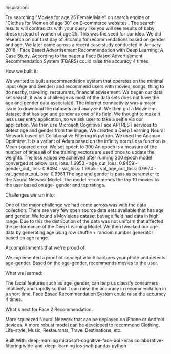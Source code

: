 Inspiration:

Try searching "Movies for age 25 Female/Male" on search engine or "Clothes for Women of age 30" on E-commerce websites . The search results will contradicts with your query like you will see results of baby dress instead of women of age 25. This was the seed for our idea. We did research on our first day of Bitcamp for recommendations based on gender and age. We later came across a recent case study conducted in January 2018 - Face Based Advertisement Recommendation with Deep Learning: A Case Study. According to the paper a Face Based Advertisement Recommendation System (FBARS) could raise the accuracy 4 times.

How we built it:

We wanted to built a recommendation system that operates on the minimal input (Age and Gender) and recommend users with movies, songs, thing to do nearby, traveling, restaurants, financial advisement. We began our data set search, it was a challenge as most of the data sets does not have the age and gender data associated. The internet connectivity was a major issue to download the datasets and analyze it. We then got a Movielens dataset that has age and gender as one of its field. We thought to make it less user entry application, so we ask user to take a selfie via our application. We then use Microsoft Cognitive Face API REST services to detect age and gender from the image. We created a Deep Learning Neural Network based on Collaborative Filtering in python. We used the Adamax Optimizer. It is a variant of Adam based on the infinity norm.Loss function is Mean squared error. We set epoch to 300.An epoch is a measure of the number of times all of the training vectors are used once to update the weights. The loss values we achieved after running 300 epoch model converged at below loss, loss: 1.6953 - age_out_loss: 0.8459 - gender_out_loss: 0.8494 - val_loss: 1.9955 - val_age_out_loss: 0.9974 - val_gender_out_loss: 0.9981 The age and gender is pass as parameter to the Neural Network Model. The model recommends the top 10 movies to the user based on age- gender and top ratings.

Challenges we ran into:

One of the major challenge we had come across was with the data collection. There are very few open source data sets available that has age and gender. We found a Movielens dataset but age field had data in high range. Due to this the distribution of the data was not uniform that affected the performance of the Deep Learning Model. We then tweaked our age data by generating age using row shuffle + random number generator based on age range.

Accomplishments that we're proud of:

We implemented a proof of concept which captures your photo and detects age-gender. Based on the age-gender, recommends movies to the user.

What we learned:

The facial features such as age, gender, can help us classify consumers intuitively and rapidly so that it can raise the accuracy in recommendation in a short time. Face Based Recommendation System could raise the accuracy 4 times.

What's next for Face 2 Recommendation:

More squeezed Neural Network that can be deployed on iPhone or Android devices. A more robust model can be developed to recommend Clothing, Life-style, Music, Restaurants, Travel Destinations, etc.

Built With:
deep-learning
microsoft-cognitive-face-api
keras
collaborative-filtering
wide-and-deep-learning
ios
swift
pandas
python
